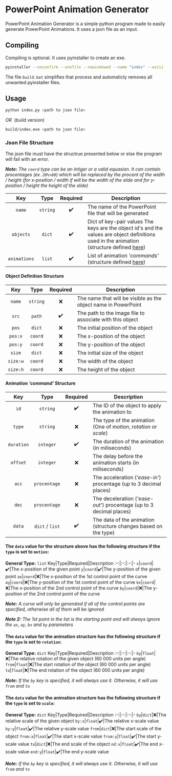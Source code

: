 # PowerPoint Animation Generator

PowerPoint Animation Generator is a simple python program made to easily generate PowerPoint Animations. It uses a json file as an input.

## Compiling

Compiling is optional. It uses pyinstaller to create an exe.
```bash
pyinstaller --noconfirm --onefile --nowindowed --name "index" --ascii --clean --log-level "DEBUG" "index.py"
```
The file `build.bat` simplifies that process and automaticly removes all unwanted pyinstaller files.

## Usage

```bash
python index.py <path to json file>
```
_OR_&nbsp;&nbsp;(build version)

```bash
build/index.exe <path to json file>
```

### Json File Structure

The json file must have the structrue presented below or else the program will fail with an error.

***Note:** The `coord` type can be an intiger or a valid equasion. It can contain procentages (ex. `20%+80`) which will be replaced by the procent of the width / height (for x-position / width if will be the width of the slide and for y-position / height the height of the slide)*

Key|Type|Required|Description
:-:|:-:|:-:|-
`name`|`string`|:heavy_check_mark:|The name of the PowerPoint file that will be generated
`objects`|`dict`|:heavy_check_mark:|Dict of key-pair values The keys are the object id's and the values are object definitions used in the animation (structure defined [here](#object-definition-structure))
`animations`|`list`|:heavy_check_mark:|List of animation _'commands'_ (structure defined [here](#animation-command-structure))

#### Object Definition Structure

Key|Type|Required|Description
:-:|:-:|:-:|-
`name`|`string`|:x:|The name that will be visible as the object name in PowerPoint
`src`|`path`|:heavy_check_mark:|The path to the image file to associate with this object
`pos`|`dict`|:x:|The initial position of the object
`pos:x`|`coord`|:x:|The x-position of the object
`pos:y`|`coord`|:x:|The y-position of the object
`size`|`dict`|:x:|The initial size of the object
`size:w`|`coord`|:x:|The width of the object
`size:h`|`coord`|:x:|The height of the object

#### Animation _'command'_ Structure

Key|Type|Required|Description
:-:|:-:|:-:|-
`id`|`string`|:heavy_check_mark:|The ID of the object to apply the animation to
`type`|`string`|:x:|The type of the animation (One of _motion_, _rotation_ or _scale_)
`duration`|`integer`|:heavy_check_mark:|The duration of the animation (in miliseconds)
`offset`|`integer`|:x:|The delay before the animation starts (in miliseconds)
`acc`|`procentage`|:x:|The acceleration (_'ease-in'_) procentage (up to 3 decimal places)
`dec`|`procentage`|:x:|The deceleration (_'ease-out'_) procentage (up to 3 decimal places)
`data`|`dict` / `list`|:heavy_check_mark:|The data of the animation (structure changes based on the type)

#### **The `data` value for the structure above has the following structure if the `type` is set to `motion`:**

**General Type:** `list`
Key|Type|Required|Description
:-:|:-:|:-:|-
`x`|`coord`|:heavy_check_mark:|The x-position of the given point
`y`|`coord`|:heavy_check_mark:|The y-position of the given point
`ax`|`coord`|:x:|The x-position of the 1st control point of the curve
`ay`|`coord`|:x:|The y-position of the 1st control point of the curve
`bx`|`coord`|:x:|The x-position of the 2nd control point of the curve
`by`|`coord`|:x:|The y-position of the 2nd control point of the curve

***Note:** A curve will only be generated if all of the control points are specified, otherwise all of them will be ignored*

***Note 2:** The 1st point in the list is the starting point and will always ignore the `ax`, `ay`, `bx` and `by` parameters*

#### **The `data` value for the animation structure has the following structure if the `type` is set to `rotation`:**

**General Type:** `dict`
Key|Type|Required|Description
:-:|:-:|:-:|-
`by`|`float`|:x:|The relative rotation of the given object (60 000 units per angle)
`from`|`float`|:x:|The start rotation of the object (60 000 units per angle)
`to`|`float`|:x:|The end rotation of the object (60 000 units per angle)

***Note:** If the `by` key is specified, it will always use it. Otherwise, it will use `from` and `to`*

#### **The `data` value for the animation structure has the following structure if the `type` is set to `scale`:**

**General Type:** `dict`
Key|Type|Required|Description
:-:|:-:|:-:|-
`by`|`dict`|:x:|The relative scale of the given object
`by:x`|`float`|:heavy_check_mark:|The relative x-scale value
`by:y`|`float`|:heavy_check_mark:|The relative y-scale value
`from`|`dict`|:x:|The start scale of the object
`from:x`|`float`|:heavy_check_mark:|The start x-scale value
`from:y`|`float`|:heavy_check_mark:|The start y-scale value
`to`|`dict`|:x:|The end scale of the object
`nd:x`|`float`|:heavy_check_mark:|The end x-scale value
`end:y`|`float`|:heavy_check_mark:|The end y-scale value

***Note:** If the `by` key is specified, it will always use it. Otherwise, it will use `from` and `to`*
